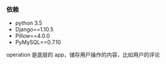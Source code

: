 ### 依赖
- python 3.5
- Django==1.10.5
- Pillow==4.0.0
- PyMySQL==0.7.10

operation 是底层的 app，储存用户操作的内容，比如用户的评论